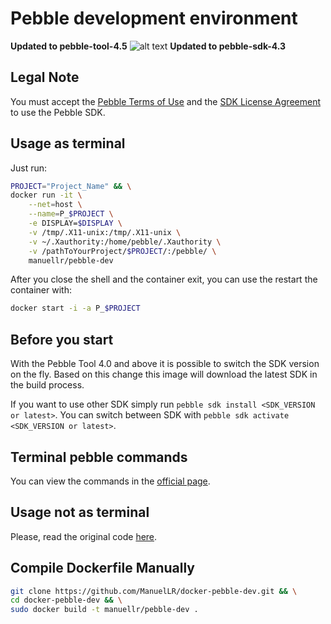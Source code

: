# Pebble development environment

**Updated to pebble-tool-4.5**  ![alt text](https://www.emojibase.com/resources/img/emojis/apple/x203c.png.pagespeed.ic.HxnlpP5g88.png "!!")
**Updated to pebble-sdk-4.3**

## Legal Note
You must accept the [Pebble Terms of Use](https://developer.getpebble.com/legal/terms-of-use/)
and the [SDK License Agreement](https://developer.getpebble.com/legal/sdk-license/) 
to use the Pebble SDK.

## Usage as terminal

Just run:

```sh
PROJECT="Project_Name" && \
docker run -it \
    --net=host \
    --name=P_$PROJECT \
    -e DISPLAY=$DISPLAY \
    -v /tmp/.X11-unix:/tmp/.X11-unix \
    -v ~/.Xauthority:/home/pebble/.Xauthority \
    -v /pathToYourProject/$PROJECT/:/pebble/ \
    manuellr/pebble-dev
```

After you close the shell and the container exit, you can use the restart the 
container with:

```sh
docker start -i -a P_$PROJECT
```

## Before you start

With the Pebble Tool 4.0 and above it is possible to switch the SDK version on the fly.
Based on this change this image will download the latest SDK in the build process.

If you want to use other SDK simply run `pebble sdk install <SDK_VERSION or latest>`.
You can switch between SDK with `pebble sdk activate <SDK_VERSION or latest>`.


## Terminal pebble commands

You can view the commands in the [official page](https://developer.pebble.com/guides/tools-and-resources/pebble-tool).


## Usage not as terminal

Please, read the original code [here](https://hub.docker.com/r/bboehmke/pebble-dev/).


## Compile Dockerfile Manually
```sh
git clone https://github.com/ManuelLR/docker-pebble-dev.git && \
cd docker-pebble-dev && \
sudo docker build -t manuellr/pebble-dev .
```
